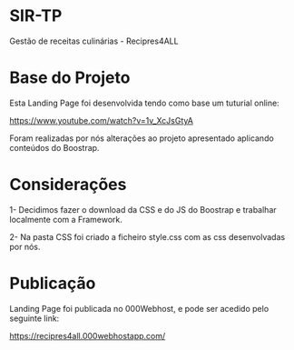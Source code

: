 # SIR-TP
Gestão de receitas culinárias - Recipres4ALL

# Base do Projeto
Esta Landing Page foi desenvolvida tendo como base um tuturial online:

https://www.youtube.com/watch?v=1v_XcJsGtyA

Foram realizadas por nós alterações ao projeto apresentado aplicando  conteúdos do Boostrap.


# Considerações
1- Decidimos fazer o download da CSS e do JS do Boostrap e trabalhar localmente com a Framework.

2- Na pasta CSS foi criado a ficheiro style.css com as css desenvolvadas por nós.

# Publicação
Landing Page foi publicada no 000Webhost, e pode ser acedido pelo seguinte link:

https://recipres4all.000webhostapp.com/
